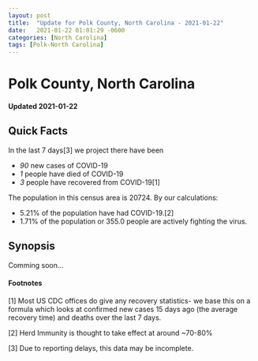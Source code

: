 ```yaml
---
layout: post
title:  "Update for Polk County, North Carolina - 2021-01-22"
date:   2021-01-22 01:01:29 -0600
categories: [North Carolina]
tags: [Polk-North Carolina]
---
```


# Polk County, North Carolina
#### Updated 2021-01-22

## Quick Facts

In the last 7 days[3] we project there have been
- *90* new cases of COVID-19
- *1* people have died of COVID-19
- *3* people have recovered from COVID-19[1]

The population in this census area is 20724. By our calculations:
- 5.21% of the population have had COVID-19.[2]
- 1.71% of the population or 355.0 people are actively fighting the virus.

## Synopsis

Comming soon...


#### Footnotes

[1] Most US CDC offices do give any recovery statistics- we base this on a formula which looks at confirmed new cases
15 days ago (the average recovery time) and deaths over the last 7 days.

[2] Herd Immunity is thought to take effect at around ~70-80%

[3] Due to reporting delays, this data may be incomplete.
 
    